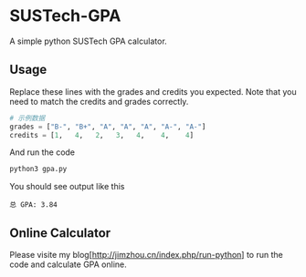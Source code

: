 # SUSTech-GPA
A simple python SUSTech GPA calculator.

## Usage
Replace these lines with the grades and credits you expected. Note that you need to match the credits and grades correctly.
```python
# 示例数据
grades = ["B-", "B+", "A", "A", "A", "A-", "A-"]
credits = [1,   4,   2,   3,   4,    4,    4]
```
And run the code
```sh
python3 gpa.py
```
You should see output like this
```
总 GPA: 3.84
```

## Online Calculator
Please visite my blog[http://jimzhou.cn/index.php/run-python] to run the code and calculate GPA online.
